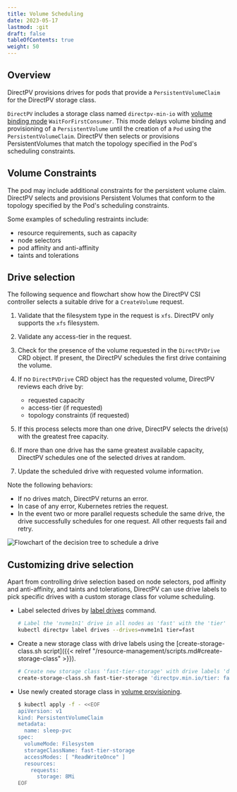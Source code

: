 ```yaml
---
title: Volume Scheduling
date: 2023-05-17
lastmod: :git
draft: false
tableOfContents: true
weight: 50
---
```


## Overview

DirectPV provisions drives for pods that provide a `PersistentVolumeClaim` for the DirectPV storage class.

`DirectPV` includes a storage class named `directpv-min-io` with [volume binding mode](https://kubernetes.io/docs/concepts/storage/storage-classes/#volume-binding-mode) `WaitForFirstConsumer`.
This mode delays volume binding and provisioning of a `PersistentVolume` until the creation of a `Pod` using the `PersistentVolumeClaim`.
DirectPV then selects or provisions PersistentVolumes that match the topology specified in the Pod's scheduling constraints.

## Volume Constraints

The pod may include additional constraints for the persistent volume claim.
DirectPV selects and provisions Persistent Volumes that conform to the topology specified by the Pod's scheduling constraints. 

Some examples of scheduling restraints include:

- resource requirements, such as capacity
- node selectors
- pod affinity and anti-affinity
- taints and tolerations

## Drive selection

The following sequence and flowchart show how the DirectPV CSI controller selects a suitable drive for a `CreateVolume` request.

1. Validate that the filesystem type in the request is `xfs`.
   DirectPV only supports the `xfs` filesystem.
2. Validate any access-tier in the request.
3. Check for the presence of the volume requested in the `DirectPVDrive` CRD object. 
   If present, the DirectPV schedules the first drive containing the volume.
4. If no `DirectPVDrive` CRD object has the requested volume, DirectPV reviews each drive by:
 
   - requested capacity
   - access-tier (if requested)
   - topology constraints (if requested)
5. If this process selects more than one drive, DirectPV selects the drive(s) with the greatest free capacity.
6. If more than one drive has the same greatest available capacity, DirectPV schedules one of the selected drives at random.
7. Update the scheduled drive with requested volume information.

Note the following behaviors:

- If no drives match, DirectPV returns an error.
- In case of any error, Kubernetes retries the request.
- In the event two or more parallel requests schedule the same drive, the drive successfully schedules for one request. 
  All other requests fail and retry.

![Flowchart of the decision tree to schedule a drive](../scheduled-diagram.png)

## Customizing drive selection

Apart from controlling drive selection based on node selectors, pod affinity and anti-affinity, and taints and tolerations, DirectPV can use drive labels to pick specific drives with a custom storage class for volume scheduling. 

* Label selected drives by [label drives](./command-reference.md#drives-command-1) command.

  ```sh
  # Label the 'nvme1n1' drive in all nodes as 'fast' with the 'tier' key.
  kubectl directpv label drives --drives=nvme1n1 tier=fast
  ```

* Create a new storage class with drive labels using the [create-storage-class.sh script]({{< relref "/resource-management/scripts.md#create-storage-class" >}}).

  ```sh
  # Create new storage class 'fast-tier-storage' with drive labels 'directpv.min.io/tier: fast'
  create-storage-class.sh fast-tier-storage 'directpv.min.io/tier: fast'
  ```

* Use newly created storage class in [volume provisioning](./volume-provisioning.md). 
 
  ```sh
  $ kubectl apply -f - <<EOF
  apiVersion: v1
  kind: PersistentVolumeClaim
  metadata:
    name: sleep-pvc
  spec:
    volumeMode: Filesystem
    storageClassName: fast-tier-storage
    accessModes: [ "ReadWriteOnce" ]
    resources:
      requests:
        storage: 8Mi
  EOF
  ```
